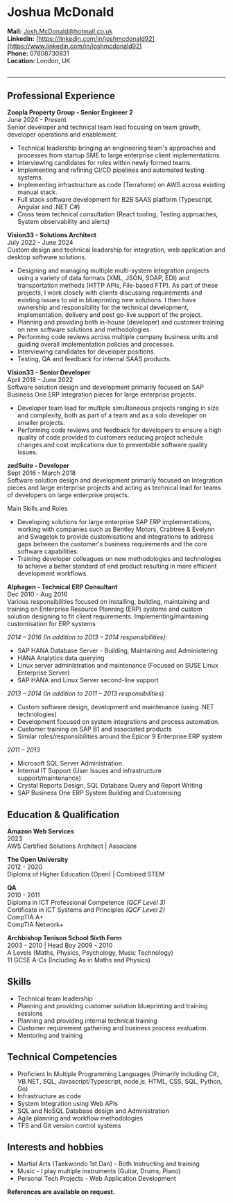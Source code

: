 # **Joshua McDonald**

**Mail:** [Josh.McDonald@hotmail.co.uk](mailto:Josh.McDonald@hotmail.co.uk)  
**LinkedIn:** [https://linkedin.com/in/joshmcdonald92](https://www.linkedin.com/in/joshmcdonald92)  
**Phone:**  07808730831  
**Location:** London, UK

## 

---

## Professional Experience 

**Zoopla Property Group \- Senior Engineer 2**  
June 2024 \- Present  
Senior developer and technical team lead focusing on team growth, developer operations and enablement.

* Technical leadership bringing an engineering team's approaches and processes from startup SME to large enterprise client implementations.  
* Interviewing candidates for roles within newly formed teams  
* Implementing and refining CI/CD pipelines and automated testing systems.  
* Implementing infrastructure as code (Terraform) on AWS across existing manual stack.  
* Full stack software development for B2B SAAS platform (Typescript, Angular and .NET C\#)   
* Cross team technical consultation (React tooling, Testing approaches, System observability and alerts) 

**Vision33 \- Solutions Architect**  
July 2022 \- June 2024  
Custom design and technical leadership for integration, web application and desktop software solutions. 

* Designing and managing multiple multi-system integration projects using a variety of data formats (XML, JSON, SOAP, EDI) and transportation methods (HTTP APIs, File-based FTP). As part of these projects, I work closely with clients discussing requirements and existing issues to aid in blueprinting new solutions. I then have ownership and responsibility for the technical development, implementation, delivery and post go-live support of the project.    
* Planning and providing both in-house (developer) and customer training on new software solutions and methodologies.   
* Performing code reviews across multiple company business units and guiding overall implementation policies and processes.  
* Interviewing candidates for developer positions.    
* Testing, QA and feedback for internal SAAS products.

**Vision33 \- Senior Developer**  
April 2018 \- June 2022  
Software solution design and development primarily focused on SAP Business One ERP Integration pieces for large enterprise projects.

* Developer team lead for multiple simultaneous projects ranging in size and complexity, both as part of a team and as a solo developer on smaller projects.  
* Performing code reviews and feedback for developers to ensure a high quality of code provided to customers reducing project schedule changes and cost implications due to preventable software quality issues.

**zedSuite \- Developer**  
Sept 2016 \- March 2018  
Software solution design and development primarily focused on Integration pieces and large enterprise projects and acting as technical lead for teams of developers on large enterprise projects.

Main Skills and Roles

* Developing solutions for large enterprise SAP ERP implementations, working with companies such as Bentley Motors, Crabtree & Evelynn and Swagelok to provide customisations and integrations to address gaps between the customer's business requirements and the core software capabilities.    
* Training developer colleagues on new methodologies and technologies to achieve a better standard of end product resulting in more efficient development workflows. 


**Alphagen \- Technical ERP Consultant**  
Dec 2010 \- Aug 2016  
Various responsibilities focused on installing, building, maintaining and training on Enterprise Resource Planning (ERP) systems and custom solution designing to fit client requirements. Implementing/maintaining customisation for ERP systems

*2014 – 2016 (In addition to 2013 – 2014 responsibilities):* 

* SAP HANA Database Server \- Building, Maintaining and Administering   
* HANA Analytics data querying  
* Linux server administration and maintenance (Focused on SUSE Linux Enterprise Server)  
* SAP HANA and Linux Server second-line support

*2013 – 2014 (In addition to 2011 – 2013 responsibilities)*

* Custom software design, development and maintenance (using .NET technologies)  
* Development focused on system integrations and process automation.   
* Customer training on SAP B1 and associated products  
* Similar roles/responsibilities around the Epicor 9 Enterprise ERP system

*2011 – 2013*

* Microsoft SQL Server Administration.  
* Internal IT Support (User Issues and infrastructure support/maintenance)  
* Crystal Reports Design, SQL Database Query and Report Writing  
* SAP Business One ERP System Building and Customising 

## Education & Qualification

**Amazon Web Services**   
2023  
AWS Certified Solutions Architect | Associate

**The Open University**   
2012 \- 2020  
Diploma of Higher Education (Open) | Combined STEM

**QA**   
2010 \- 2011  
Diploma in ICT Professional Competence *(QCF Level 3\)*  
Certificate in ICT Systems and Principles *(QCF Level 2\)*  
CompTIA A+  
CompTIA Network+ 

**Archbishop Tenison School Sixth Form**   
2003 \- 2010 | Head Boy 2009 \- 2010  
A Levels (Maths, Physics, Psychology, Music Technology)  
11 GCSE A-Cs (Including As in Maths and Physics)

## Skills

* Technical team leadership  
* Planning and providing customer solution blueprinting and training sessions  
* Planning and providing internal technical training   
* Customer requirement gathering and business process evaluation.  
* Mentoring and training 

## Technical Competencies 

* Proficient In Multiple Programming Languages (Primarily including C\#, VB.NET, SQL, Javascript/Typescript, node.js, HTML, CSS, SQL, Python, Go)  
* Infrastructure as code  
* System Integration using Web APIs   
* SQL and NoSQL Database design and Administration  
* Agile planning and workflow methodologies  
* TFS and Git version control systems

## Interests and hobbies

* Martial Arts (Taekwondo 1st Dan) \- Both Instructing and training   
* Music \- I play multiple instruments (Guitar, Drums, Piano)  
* Personal Tech Projects \- Web Application Development

**References are available on request.** 
